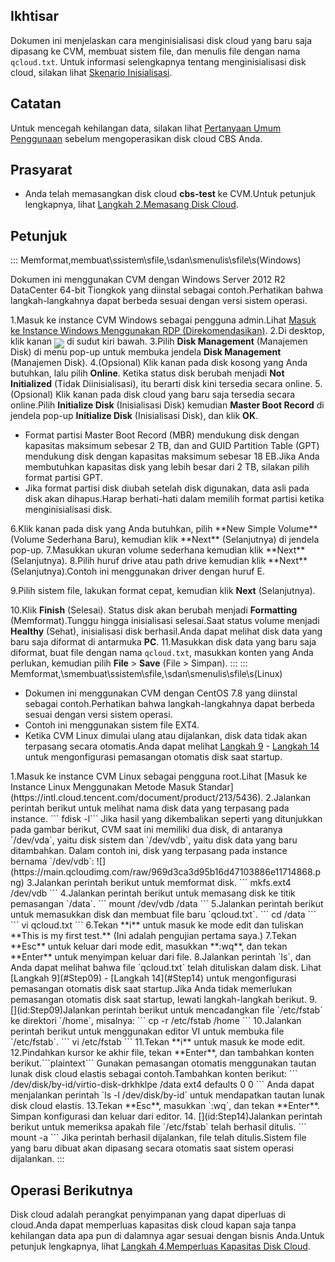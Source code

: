 ## Ikhtisar
Dokumen ini menjelaskan cara menginisialisasi disk cloud yang baru saja dipasang ke CVM, membuat sistem file, dan menulis file dengan nama `qcloud.txt`.
<dx-alert infotype="explain" title="">
Untuk informasi selengkapnya tentang menginisialisasi disk cloud, silakan lihat [Skenario Inisialisasi](https://intl.cloud.tencent.com/document/product/362/31596).
</dx-alert>

## Catatan
Untuk mencegah kehilangan data, silakan lihat [Pertanyaan Umum Penggunaan](https://intl.cloud.tencent.com/document/product/362/32409#.E4.BA.91.E7.A1.AC.E7.9B.98.E4.BD.BF.E7.94.A8.E4.B8.8A.E6.9C.89.E4.BB.80.E4.B9.88.E6.B3.A8.E6.84.8F.E4.BA.8B.E9.A1.B9.EF.BC.9F) sebelum mengoperasikan disk cloud CBS Anda.

## Prasyarat
- Anda telah memasangkan disk cloud **cbs-test** ke CVM.Untuk petunjuk lengkapnya, lihat [Langkah 2.Memasang Disk Cloud](https://intl.cloud.tencent.com/document/product/362/39991).

## Petunjuk
<dx-tabs>
::: Memformat,membuat\ssistem\sfile,\sdan\smenulis\sfile\s(Windows)
<dx-alert infotype="explain" title="">

Dokumen ini menggunakan CVM dengan Windows Server 2012 R2 DataCenter 64-bit Tiongkok yang diinstal sebagai contoh.Perhatikan bahwa langkah-langkahnya dapat berbeda sesuai dengan versi sistem operasi.
</dx-alert>

1.Masuk ke instance CVM Windows sebagai pengguna admin.Lihat [Masuk ke Instance Windows Menggunakan RDP (Direkomendasikan)](https://intl.cloud.tencent.com/document/product/213/5435).
2.Di desktop, klik kanan <img src="https://main.qcloudimg.com/raw/3d815ac1c196b47b2eea7c3a516c3d88.png" style="margin:-6px 0px"> di sudut kiri bawah.
3.Pilih **Disk Management** (Manajemen Disk) di menu pop-up untuk membuka jendela **Disk Management** (Manajemen Disk).
4.(Opsional) Klik kanan pada disk kosong yang Anda butuhkan, lalu pilih **Online**.
Ketika status disk berubah menjadi **Not Initialized** (Tidak Diinisialisasi), itu berarti disk kini tersedia secara online.
5.(Opsional) Klik kanan pada disk cloud yang baru saja tersedia secara online.Pilih **Initialize Disk** (Inisialisasi Disk) kemudian **Master Boot Record** di jendela pop-up **Initialize Disk** (Inisialisasi Disk), dan klik **OK**.
<dx-alert infotype="explain" title="">
- Format partisi Master Boot Record (MBR) mendukung disk dengan kapasitas maksimum sebesar 2 TB, dan and GUID Partition Table (GPT) mendukung disk dengan kapasitas maksimum sebesar 18 EB.Jika Anda membutuhkan kapasitas disk yang lebih besar dari 2 TB, silakan pilih format partisi GPT.
- Jika format partisi disk diubah setelah disk digunakan, data asli pada disk akan dihapus.Harap berhati-hati dalam memilih format partisi ketika menginisialisasi disk.
</dx-alert>
6.Klik kanan pada disk yang Anda butuhkan, pilih **New Simple Volume** (Volume Sederhana Baru), kemudian klik **Next** (Selanjutnya) di jendela pop-up.
7.Masukkan ukuran volume sederhana kemudian klik **Next** (Selanjutnya).
8.Pilih huruf drive atau path drive kemudian klik **Next** (Selanjutnya).Contoh ini menggunakan driver dengan huruf E.

9.Pilih sistem file, lakukan format cepat, kemudian klik **Next** (Selanjutnya).

10.Klik **Finish** (Selesai).
Status disk akan berubah menjadi **Formatting** (Memformat).Tunggu hingga inisialisasi selesai.Saat status volume menjadi **Healthy** (Sehat), inisialisasi disk berhasil.Anda dapat melihat disk data yang baru saja diformat di antarmuka **PC**.
11.Masukkan disk data yang baru saja diformat, buat file dengan nama `qcloud.txt`, masukkan konten yang Anda perlukan, kemudian pilih **File** > **Save** (File > Simpan).
:::
::: Memformat,\smembuat\ssistem\sfile,\sdan\smenulis\sfile\s(Linux)
<dx-alert infotype="notice" title="">
- Dokumen ini menggunakan CVM dengan CentOS 7.8 yang diinstal sebagai contoh.Perhatikan bahwa langkah-langkahnya dapat berbeda sesuai dengan versi sistem operasi.
- Contoh ini menggunakan sistem file EXT4.
- Ketika CVM Linux dimulai ulang atau dijalankan, disk data tidak akan terpasang secara otomatis.Anda dapat melihat [Langkah 9](#Step09) - [Langkah 14](#Step14) untuk mengonfigurasi pemasangan otomatis disk saat startup.
</dx-alert>
1.Masuk ke instance CVM Linux sebagai pengguna root.Lihat [Masuk ke Instance Linux Menggunakan Metode Masuk Standar](https://intl.cloud.tencent.com/document/product/213/5436).
2.Jalankan perintah berikut untuk melihat nama disk data yang terpasang pada instance.
 ```
fdisk -l
​``` Jika hasil yang dikembalikan seperti yang ditunjukkan pada gambar berikut, CVM saat ini memiliki dua disk, di antaranya `/dev/vda`, yaitu disk sistem dan `/dev/vdb`, yaitu disk data yang baru ditambahkan.
Dalam contoh ini, disk yang terpasang pada instance bernama `/dev/vdb`:
![](https://main.qcloudimg.com/raw/969d3ca3d95b16d47103886e11714868.png)
3.Jalankan perintah berikut untuk memformat disk.
 ```
mkfs.ext4 /dev/vdb
```
4.Jalankan perintah berikut untuk memasang disk ke titik pemasangan `/data`.
```
mount /dev/vdb /data
```
5.Jalankan perintah berikut untuk memasukkan disk dan membuat file baru `qcloud.txt`.
```
cd /data
``` 
```
vi qcloud.txt
```
6.Tekan **i** untuk masuk ke mode edit dan tuliskan **This is my first test.** (Ini adalah pengujian pertama saya.)
7.Tekan **Esc** untuk keluar dari mode edit, masukkan **:wq**, dan tekan **Enter** untuk menyimpan keluar dari file.
8.Jalankan perintah `ls`, dan Anda dapat melihat bahwa file `qcloud.txt` telah dituliskan dalam disk.
<dx-alert infotype="explain" title="">
Lihat [Langkah 9](#Step09) - [Langkah 14](#Step14) untuk mengonfigurasi pemasangan otomatis disk saat startup.Jika Anda tidak memerlukan pemasangan otomatis disk saat startup, lewati langkah-langkah berikut.
</dx-alert>
9. [](id:Step09)Jalankan perintah berikut untuk mencadangkan file `/etc/fstab` ke direktori `/home`, misalnya:
```
cp -r /etc/fstab /home
```
10.Jalankan perintah berikut untuk menggunakan editor VI untuk membuka file `/etc/fstab`.
```
vi /etc/fstab
```
11.Tekan **i** untuk masuk ke mode edit.
12.Pindahkan kursor ke akhir file, tekan **Enter**, dan tambahkan konten berikut.
​```plaintext
<Device information> <Mount point> <File system format> <File system installation option> <File system dump frequency>
<Urutan pemeriksaan sistem file saat startup>
​``` Gunakan pemasangan otomatis menggunakan tautan lunak disk cloud elastis sebagai contoh.Tambahkan konten berikut:
```
/dev/disk/by-id/virtio-disk-drkhklpe /data ext4 defaults 0 0
```
<dx-alert infotype="explain" title="">
Anda dapat menjalankan perintah `ls -l /dev/disk/by-id` untuk mendapatkan tautan lunak disk cloud elastis.
</dx-alert>
13.Tekan **Esc**, masukkan `:wq`, dan tekan **Enter**.
Simpan konfigurasi dan keluar dari editor.
14. [](id:Step14)Jalankan perintah berikut untuk memeriksa apakah file `/etc/fstab` telah berhasil ditulis.
```
mount -a
``` 
Jika perintah berhasil dijalankan, file telah ditulis.Sistem file yang baru dibuat akan dipasang secara otomatis saat sistem operasi dijalankan.
:::

</dx-tabs>

## Operasi Berikutnya
Disk cloud adalah perangkat penyimpanan yang dapat diperluas di cloud.Anda dapat memperluas kapasitas disk cloud kapan saja tanpa kehilangan data apa pun di dalamnya agar sesuai dengan bisnis Anda.Untuk petunjuk lengkapnya, lihat [Langkah 4.Memperluas Kapasitas Disk Cloud](https://intl.cloud.tencent.com/document/product/362/31646).
